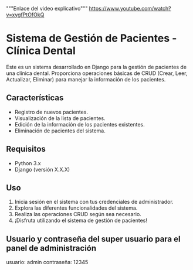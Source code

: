 """Enlace del video explicativo"""
https://www.youtube.com/watch?v=xygfPtOfOkQ

# Sistema de Gestión de Pacientes - Clínica Dental

Este es un sistema desarrollado en Django para la gestión de pacientes de una clínica dental. Proporciona operaciones básicas de CRUD (Crear, Leer, Actualizar, Eliminar) para manejar la información de los pacientes.

## Características

- Registro de nuevos pacientes.
- Visualización de la lista de pacientes.
- Edición de la información de los pacientes existentes.
- Eliminación de pacientes del sistema.

## Requisitos

- Python 3.x
- Django (versión X.X.X)

## Uso

1. Inicia sesión en el sistema con tus credenciales de administrador.
2. Explora las diferentes funcionalidades del sistema.
3. Realiza las operaciones CRUD según sea necesario.
4. ¡Disfruta utilizando el sistema de gestión de pacientes!

## Usuario y contraseña del super usuario para el panel de administración

usuario: admin
contraseña: 12345
